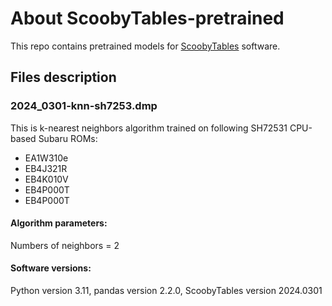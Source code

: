 # About ScoobyTables-pretrained

This repo contains pretrained models for [ScoobyTables](https://github.com/aalesv/ScoobyTables) software.

## Files description

### 2024_0301-knn-sh7253.dmp

This is k-nearest neighbors algorithm trained on following SH72531 CPU-based Subaru ROMs:

* EA1W310e
* EB4J321R
* EB4K010V
* EB4P000T
* EB4P000T

#### Algorithm parameters:

Numbers of neighbors = 2

#### Software versions:

Python version 3.11, pandas version 2.2.0, ScoobyTables version 2024.0301
